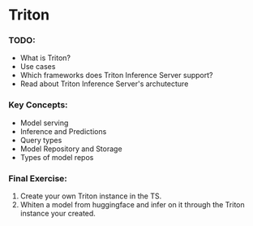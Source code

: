 # Triton
### TODO:
 - What is Triton?
 - Use cases
 - Which frameworks does Triton Inference Server support?
 - Read about Triton Inference Server's archutecture


### Key Concepts:
 - Model serving
 - Inference and Predictions
 - Query types
 - Model Repository and Storage
 - Types of model repos


### Final Exercise:
1. Create your own Triton instance in the TS.
2. Whiten a model from huggingface and infer on it through the Triton instance your created.